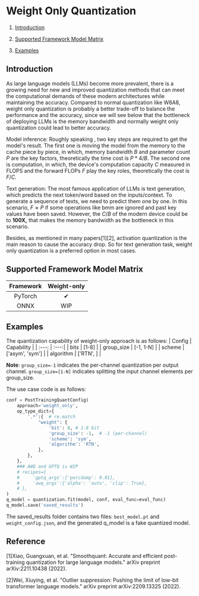 Weight Only Quantization
=====

1. [Introduction](#introduction)

2. [Supported Framework Model Matrix](#supported-framework-model-matrix)

3. [Examples](#examples)


## Introduction

As large language models (LLMs) become more prevalent, there is a growing need for new and improved quantization methods that can meet the computational demands of these modern architectures while maintaining the accuracy.  Compared to normal quantization like W8A8,  weight only quantization is probably a better trade-off to balance the performance and the accuracy, since we will see below that the bottleneck of deploying LLMs is the memory bandwidth and normally weight only quantization could lead to better accuracy.

Model inference: Roughly speaking , two key steps are required to get the model's result. The first one is moving the model from the memory to the cache piece by piece, in which, memory bandwidth $B$ and parameter count $P$ are the key factors, theoretically the time cost is  $P*4 /B$. The second one is  computation, in which, the device's computation capacity  $C$  measured in FLOPS and the forward FLOPs $F$ play the key roles, theoretically the cost is $F/C$.

Text generation:  The most famous application of LLMs is text generation, which predicts the next token/word  based on the inputs/context. To generate a sequence of texts, we need to predict them one by one. In this scenario,  $F\approx P$  if some operations like bmm are ignored and past key values have been saved. However, the  $C/B$ of the modern device could be to **100X,** that makes the memory bandwidth as the bottleneck in this scenario.

Besides, as mentioned in many papers[1][2], activation quantization is the main reason to cause the accuracy drop. So for text generation task,  weight only quantization is a preferred option in most cases.


## Supported Framework Model Matrix

| Framework | Weight-only |
| :---: | :---:|
| PyTorch | &#10004; |
| ONNX | WIP |


## Examples

The quantization capability of weight-only approach is as follows:
| Config | Capability |
| :---: | :---:|
| bits | [1-8] |
| group_size | [-1, 1-N] | 
| scheme | ['asym', 'sym'] |
| algorithm | ['RTN', ] |

**Note**: `group_size=-1` indicates the per-channel quantization per output channel. `group_size=[1-N]` indicates splitting the input channel elements per group_size.

The use case code is as follows:
```python
conf = PostTrainingQuantConfig(
    approach='weight_only',
    op_type_dict={
        '.*':{ 	# re.match
            "weight": {
                'bit': 8, # 1-8 bit 
                'group_size': -1,  # -1 (per-channel)
                'scheme': 'sym', 
                'algorithm': 'RTN', 
            },
        },
    },
    ### AWQ and GPTQ is WIP
    # recipes={
    #     'gptq_args':{'percdamp': 0.01},
    #     'awq_args':{'alpha': 'auto', 'clip': True},
    # },
)
q_model = quantization.fit(model, conf, eval_func=eval_func)
q_model.save('saved_results')
```

The saved_results folder contains two files: `best_model.pt` and `weight_config.json`, and the generated q_model is a fake quantized model.

## Reference

[1]Xiao, Guangxuan, et al. "Smoothquant: Accurate and efficient post-training quantization for large language models." arXiv preprint arXiv:2211.10438 (2022).

[2]Wei, Xiuying, et al. "Outlier suppression: Pushing the limit of low-bit transformer language models." arXiv preprint arXiv:2209.13325 (2022).

